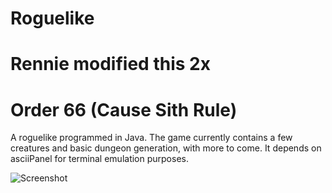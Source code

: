 # Roguelike
# Rennie modified this 2x
# Order 66 (Cause Sith Rule)
A roguelike programmed in Java. The game currently contains a few creatures and basic dungeon generation, with more to come. It depends on asciiPanel for terminal emulation purposes.

![Screenshot](https://jellepelgrims.com/img/workshop_gamedev_part4.png)
